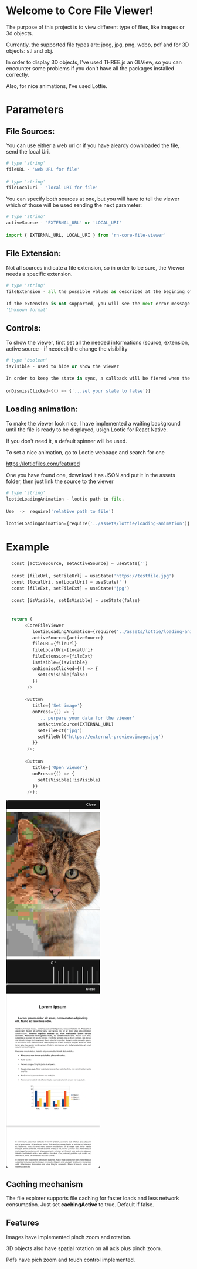 # Welcome to Core File Viewer!

The purpose of this project is to view different type of files, like images or 3d objects.

Currently, the supported file types are: jpeg, jpg, png, webp, pdf and for 3D objects: stl and obj.

In order to display 3D objects, I've used THREE.js an GLView, so you can encounter some problems if you don't have all the packages installed correctly.

Also, for nice animations, I've used Lottie.

# Parameters

## File Sources:

You can use either a web url or if you have aleardy downloaded the file, send the local Uri.

```python
# type 'string'
fileURL - 'web URL for file'

# type 'string'
fileLocalUri - 'local URI for file'
```

You can specify both sources at one, but you will have to tell the viewer which of those will be used sending the next parameter:

```python
# type 'string'
activeSource - 'EXTERNAL_URL' or 'LOCAL_URI'

import { EXTERNAL_URL, LOCAL_URI } from 'rn-core-file-viewer'
```

## File Extension:

Not all sources indicate a file extension, so in order to be sure, the Viewer needs a specific extension.

```python
# type 'string'
fileExtension - all the possible values as described at the begining of docs.

If the extension is not supported, you will see the next error message displayed
'Unknown format'
```

## Controls:

To show the viewer, first set all the needed informations (source, extension, active source - if needed) the change the visibility

```python
# type 'boolean'
isVisible - used to hide or show the viewer

In order to keep the state in sync, a callback will be fiered when the modal is closed from withim the viewer.

onDismissClicked={() => {'...set your state to false'}}
```

## Loading animation:

To make the viewer look nice, I have implemented a waiting background until the file is ready to be displayed, usign Lootie for React Native.

If you don't need it, a default spinner will be used.

To set a nice animation, go to Lootie webpage and search for one

https://lottiefiles.com/featured

One you have found one, download it as JSON and put it in the assets folder, then just link the source to the viewer

```python
# type 'string'
lootieLoadingAnimation - lootie path to file.

Use  ->  require('relative path to file')

lootieLoadingAnimation={require('../assets/lottie/loading-animation')}
```

# Example

```python
  const [activeSource, setActiveSource] = useState('')

  const [fileUrl, setFileUrl] = useState('https://testfile.jpg')
  const [localUri, setLocalUri] = useState('')
  const [fileExt, setFileExt] = useState('jpg')

  const [isVisible, setIsVisible] = useState(false)


  return (
       <CoreFileViewer
          lootieLoadingAnimation={require('../assets/lottie/loading-animation')}
          activeSource={activeSource}
          fileURL={fileUrl}
          fileLocalUri={localUri}
          fileExtension={fileExt}
          isVisible={isVisible}
          onDismissClicked={() => {
            setIsVisible(false)
          }}
        />

       <Button
          title={'Set image'}
          onPress={() => {
            '.. perpare your data for the viewer'
            setActiveSource(EXTERNAL_URL)
            setFileExt('jpg')
            setFileUrl('https://external-preview.image.jpg')
          }}
        />;

       <Button
          title={'Open viewer'}
          onPress={() => {
            setIsVisible(!isVisible)
          }}
        />);

```

<img src="./docs/show-image.png" width="256"/> <img src="./docs/show-pdf.png" width="256"/>

## Caching mechanism

The file explorer supports file caching for faster loads and less network consumption. Just set **cachingActive** to true. Default if false.

## Features

Images have implemented pinch zoom and rotation.

3D objects also have spatial rotation on all axis plus pinch zoom.

Pdfs have pich zoom and touch control implemented.
